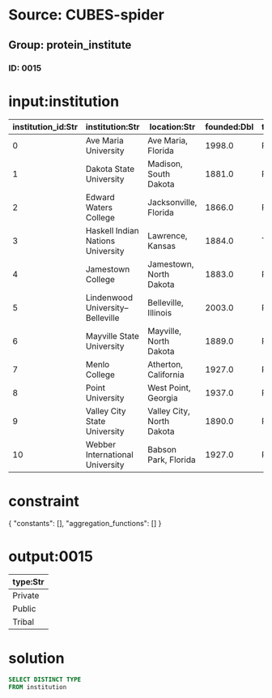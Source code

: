 # Source: CUBES-spider
## Group: protein_institute
### ID: 0015

# input:institution

| institution_id:Str | institution:Str | location:Str | founded:Dbl | type:Str | enrollment:Int | team:Str | primary_conference:Str | building_id:Str |
|---|---|---|---|---|---|---|---|---|
| 0 | Ave Maria University | Ave Maria, Florida | 1998.0 | Private | 1200 | Gyrenes | The Sun | 1 |
| 1 | Dakota State University | Madison, South Dakota | 1881.0 | Public | 3102 | Trojans | none | 1 |
| 2 | Edward Waters College | Jacksonville, Florida | 1866.0 | Private | 800 | Tigers | Gulf Coast (GCAC) | 3 |
| 3 | Haskell Indian Nations University | Lawrence, Kansas | 1884.0 | Tribal | 1000 | Fighting Indians | MCAC | 5 |
| 4 | Jamestown College | Jamestown, North Dakota | 1883.0 | Private | 967 | Jimmies | none | 2 |
| 5 | Lindenwood University–Belleville | Belleville, Illinois | 2003.0 | Private | 2600 | Lynx | none | 0 |
| 6 | Mayville State University | Mayville, North Dakota | 1889.0 | Public | 825 | Comets | none | 0 |
| 7 | Menlo College | Atherton, California | 1927.0 | Private | 650 | Oaks | CalPac | 4 |
| 8 | Point University | West Point, Georgia | 1937.0 | Private | 1035 | Skyhawks | AAC | 7 |
| 9 | Valley City State University | Valley City, North Dakota | 1890.0 | Public | 1340 | Vikings | none | 3 |
| 10 | Webber International University | Babson Park, Florida | 1927.0 | Private | 616 | Warriors | The Sun | 5 |

# constraint

{
  "constants": [],
  "aggregation_functions": []
}

# output:0015

| type:Str |
|---|
| Private |
| Public |
| Tribal |

# solution

```sql
SELECT DISTINCT TYPE
FROM institution
```
